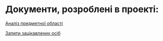 # Документи, розроблені в проекті:

[Аналіз предметної області](./state-of-the-art.md)

[Запити зацікавлених осіб](./stakeholders-needs.md)
